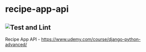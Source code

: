 # recipe-app-api
![Test and Lint](https://github.com/AaronM44/recipe-app-api/actions/workflows/checks.yml/badge.svg)
---

Recipe App API - https://www.udemy.com/course/django-python-advanced/